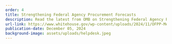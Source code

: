 ```yaml
---
order: 4
title: Strengthening Federal Agency Procurement Forecasts
description: Read the latest from OMB on Strengthening Federal Agency Procurement Forecasts!
url-link: https://www.whitehouse.gov/wp-content/uploads/2024/11/OFPP-Memorandum-Strenghtening-Federal-Agency-Procurement-Forecasts.pdf
publication-date: December 05, 2024
background-image: assets/uploads/helpdesk.jpeg
---
```

